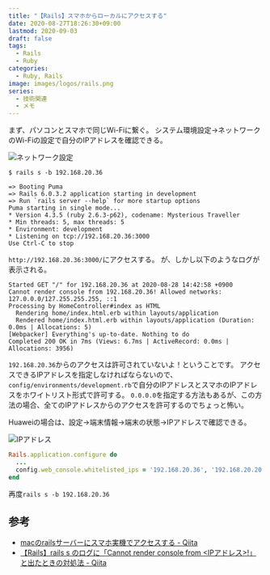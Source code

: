 ```yaml
---
title: "【Rails】スマホからローカルにアクセスする"
date: 2020-08-27T18:26:30+09:00
lastmod: 2020-09-03
draft: false
tags:
  - Rails
  - Ruby
categories:
  - Ruby, Rails
image: images/logos/rails.png
series:
  - 技術関連
  - メモ
---
```


まず、パソコンとスマホで同じWi-Fiに繋ぐ。
システム環境設定→ネットワークのWi-Fiの設定で自分のIPアドレスを確認できる。

![ネットワーク設定](/images/posts/2020/0827.png)

```
$ rails s -b 192.168.20.36

=> Booting Puma
=> Rails 6.0.3.2 application starting in development
=> Run `rails server --help` for more startup options
Puma starting in single mode...
* Version 4.3.5 (ruby 2.6.3-p62), codename: Mysterious Traveller
* Min threads: 5, max threads: 5
* Environment: development
* Listening on tcp://192.168.20.36:3000
Use Ctrl-C to stop
```

`http://192.168.20.36:3000/`にアクセスする。
が、しかし以下のようなログが表示される。

```
Started GET "/" for 192.168.20.36 at 2020-08-28 14:42:58 +0900
Cannot render console from 192.168.20.36! Allowed networks: 127.0.0.0/127.255.255.255, ::1
Processing by HomeController#index as HTML
  Rendering home/index.html.erb within layouts/application
  Rendered home/index.html.erb within layouts/application (Duration: 0.0ms | Allocations: 5)
[Webpacker] Everything's up-to-date. Nothing to do
Completed 200 OK in 7ms (Views: 6.7ms | ActiveRecord: 0.0ms | Allocations: 3956)
```

`192.168.20.36`からのアクセスは許可されていないよ！ということです。
アクセスできるIPアドレスを指定しなければならないので、`config/environments/development.rb`で自分のIPアドレスとスマホのIPアドレスをホワイトリスト形式で許可する。
`0.0.0.0`を指定する方法もあるが、この方法の場合、全てのIPアドレスからのアクセスを許可するのでちょっと怖い。

Huaweiの場合は、設定→端末情報→端末の状態→IPアドレスで確認できる。

![IPアドレス](/images/posts/2020/0827-2.png)

```rb:config/environments/development.rb
Rails.application.configure do
  ...
  config.web_console.whitelisted_ips = '192.168.20.36', '192.168.20.20'
end
```

再度`rails s -b 192.168.20.36`


## 参考

- [macのrailsサーバーにスマホ実機でアクセスする \- Qiita](https://qiita.com/takahi5/items/8e03f12bec7def84fc52)
- [【Rails】rails s のログに「Cannot render console from <IPアドレス>\!」と出たときの対処法 \- Qiita](https://qiita.com/terufumi1122/items/73da039e6fc90ee0a63f)
